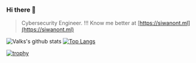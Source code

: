 ### Hi there 👋

> Cybersecurity Engineer. !!! Know me better at [https://siwanont.ml](https://siwanont.ml)

![Valks's github stats](https://github-readme-stats.vercel.app/api?username=va1kar1e&count_private=true&show_icons=true&theme=radical)
[![Top Langs](https://github-readme-stats.vercel.app/api/top-langs/?username=va1kar1e&layout=compact&theme=radical)](https://github.com/anuraghazra/github-readme-stats)

[![trophy](https://github-profile-trophy.vercel.app/?username=va1kar1e&theme=radical)](https://github.com/ryo-ma/github-profile-trophy)


<!-- ![Top Langs](https://github-readme-stats.vercel.app/api/top-langs/?username=va1kar1e&langs_count=10&theme=radical) -->



<!--
**va1kar1e/va1kar1e** is a ✨ _special_ ✨ repository because its `README.md` (this file) appears on your GitHub profile.

Here are some ideas to get you started:

- 🔭 I’m currently working on ...
- 🌱 I’m currently learning ...
- 👯 I’m looking to collaborate on ...
- 🤔 I’m looking for help with ...
- 💬 Ask me about ...
- 📫 How to reach me: ...
- 😄 Pronouns: ...
- ⚡ Fun fact: ...
-->
